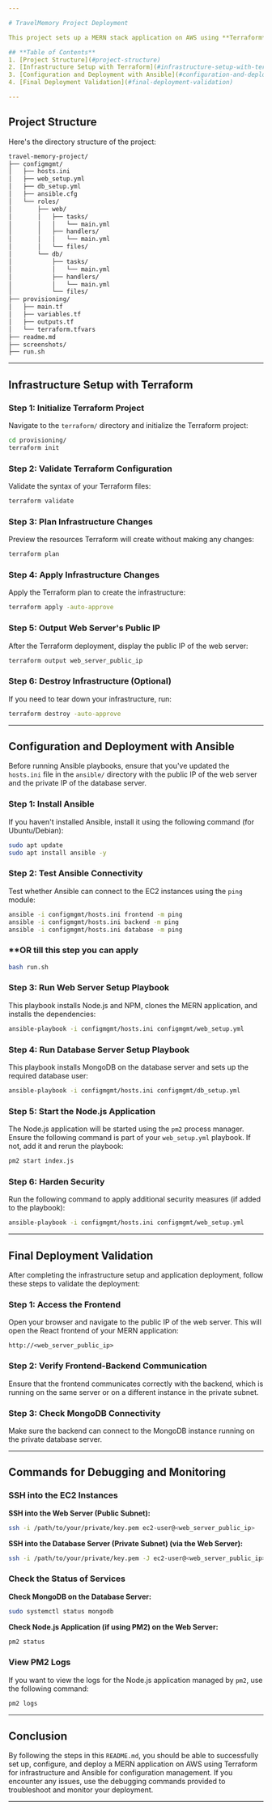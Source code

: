 ```yaml
---

# TravelMemory Project Deployment

This project sets up a MERN stack application on AWS using **Terraform** for infrastructure provisioning and **Ansible** for configuration management and application deployment. It includes setting up a VPC, EC2 instances for the web server and database, configuring the servers using Ansible, and deploying the application.

## **Table of Contents**
1. [Project Structure](#project-structure)
2. [Infrastructure Setup with Terraform](#infrastructure-setup-with-terraform)
3. [Configuration and Deployment with Ansible](#configuration-and-deployment-with-ansible)
4. [Final Deployment Validation](#final-deployment-validation)

---
```


## **Project Structure**

Here's the directory structure of the project:

```bash
travel-memory-project/
├── configmgmt/
│   ├── hosts.ini
│   ├── web_setup.yml
│   ├── db_setup.yml
│   ├── ansible.cfg
│   └── roles/
│       ├── web/
│       │   ├── tasks/
│       │   │   └── main.yml
│       │   ├── handlers/
│       │   │   └── main.yml
│       │   └── files/
│       └── db/
│           ├── tasks/
│           │   └── main.yml
│           ├── handlers/
│           │   └── main.yml
│           └── files/
├── provisioning/
│   ├── main.tf
│   ├── variables.tf
│   ├── outputs.tf
│   └── terraform.tfvars
├── readme.md
├── screenshots/
├── run.sh

```

---

## **Infrastructure Setup with Terraform**

### **Step 1: Initialize Terraform Project**
Navigate to the `terraform/` directory and initialize the Terraform project:

```bash
cd provisioning/
terraform init
```

### **Step 2: Validate Terraform Configuration**
Validate the syntax of your Terraform files:

```bash
terraform validate
```

### **Step 3: Plan Infrastructure Changes**
Preview the resources Terraform will create without making any changes:

```bash
terraform plan
```

### **Step 4: Apply Infrastructure Changes**
Apply the Terraform plan to create the infrastructure:

```bash
terraform apply -auto-approve
```

### **Step 5: Output Web Server's Public IP**
After the Terraform deployment, display the public IP of the web server:

```bash
terraform output web_server_public_ip
```

### **Step 6: Destroy Infrastructure (Optional)**
If you need to tear down your infrastructure, run:

```bash
terraform destroy -auto-approve
```

---

## **Configuration and Deployment with Ansible**

Before running Ansible playbooks, ensure that you've updated the `hosts.ini` file in the `ansible/` directory with the public IP of the web server and the private IP of the database server.

### **Step 1: Install Ansible**
If you haven't installed Ansible, install it using the following command (for Ubuntu/Debian):

```bash
sudo apt update
sudo apt install ansible -y
```

### **Step 2: Test Ansible Connectivity**
Test whether Ansible can connect to the EC2 instances using the `ping` module:

```bash
ansible -i configmgmt/hosts.ini frontend -m ping
ansible -i configmgmt/hosts.ini backend -m ping
ansible -i configmgmt/hosts.ini database -m ping
```

### **OR till this step you can apply

```bash
bash run.sh
```

### **Step 3: Run Web Server Setup Playbook**
This playbook installs Node.js and NPM, clones the MERN application, and installs the dependencies:

```bash
ansible-playbook -i configmgmt/hosts.ini configmgmt/web_setup.yml
```

### **Step 4: Run Database Server Setup Playbook**
This playbook installs MongoDB on the database server and sets up the required database user:

```bash
ansible-playbook -i configmgmt/hosts.ini configmgmt/db_setup.yml
```

### **Step 5: Start the Node.js Application**
The Node.js application will be started using the `pm2` process manager. Ensure the following command is part of your `web_setup.yml` playbook. If not, add it and rerun the playbook:

```bash
pm2 start index.js
```

### **Step 6: Harden Security**
Run the following command to apply additional security measures (if added to the playbook):

```bash
ansible-playbook -i configmgmt/hosts.ini configmgmt/web_setup.yml
```

---

## **Final Deployment Validation**

After completing the infrastructure setup and application deployment, follow these steps to validate the deployment:

### **Step 1: Access the Frontend**
Open your browser and navigate to the public IP of the web server. This will open the React frontend of your MERN application:

```
http://<web_server_public_ip>
```

### **Step 2: Verify Frontend-Backend Communication**
Ensure that the frontend communicates correctly with the backend, which is running on the same server or on a different instance in the private subnet.

### **Step 3: Check MongoDB Connectivity**
Make sure the backend can connect to the MongoDB instance running on the private database server.

---

## **Commands for Debugging and Monitoring**

### **SSH into the EC2 Instances**

**SSH into the Web Server (Public Subnet):**
```bash
ssh -i /path/to/your/private/key.pem ec2-user@<web_server_public_ip>
```

**SSH into the Database Server (Private Subnet) (via the Web Server):**
```bash
ssh -i /path/to/your/private/key.pem -J ec2-user@<web_server_public_ip> ec2-user@<db_server_private_ip>
```

### **Check the Status of Services**

**Check MongoDB on the Database Server:**
```bash
sudo systemctl status mongodb
```

**Check Node.js Application (if using PM2) on the Web Server:**
```bash
pm2 status
```

### **View PM2 Logs**

If you want to view the logs for the Node.js application managed by `pm2`, use the following command:

```bash
pm2 logs
```

---

## **Conclusion**

By following the steps in this `README.md`, you should be able to successfully set up, configure, and deploy a MERN application on AWS using Terraform for infrastructure and Ansible for configuration management. If you encounter any issues, use the debugging commands provided to troubleshoot and monitor your deployment.

---
